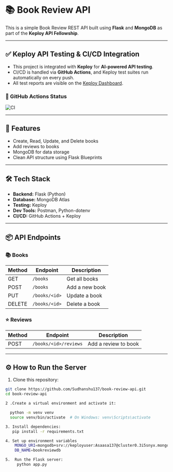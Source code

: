 # 📚 Book Review API

This is a simple Book Review REST API built using **Flask** and **MongoDB** as part of the **Keploy API Fellowship**.

---

## ✅ Keploy API Testing & CI/CD Integration

- This project is integrated with **Keploy** for **AI-powered API testing**.
- CI/CD is handled via **GitHub Actions**, and Keploy test suites run automatically on every push.
- All test reports are visible on the [Keploy Dashboard](https://app.keploy.io).

### 🧪 GitHub Actions Status

![CI](https://github.com/Sudhanshu137/book-review-api/actions/workflows/keploy.yml/badge.svg)



---

## 🚀 Features

- Create, Read, Update, and Delete books
- Add reviews to books
- MongoDB for data storage
- Clean API structure using Flask Blueprints

---

## 🛠️ Tech Stack

- **Backend:** Flask (Python)
- **Database:** MongoDB Atlas
- **Testing:** Keploy
- **Dev Tools:** Postman, Python-dotenv
- **CI/CD:** GitHub Actions + Keploy

---

## 📦 API Endpoints

### 📚 Books

| Method | Endpoint           | Description             |
|--------|--------------------|-------------------------|
| GET    | `/books`           | Get all books           |
| POST   | `/books`           | Add a new book          |
| PUT    | `/books/<id>`      | Update a book           |
| DELETE | `/books/<id>`      | Delete a book           |

### ⭐ Reviews

| Method | Endpoint                    | Description          |
|--------|-----------------------------|----------------------|
| POST   | `/books/<id>/reviews`       | Add a review to book |

---

## ⚙️ How to Run the Server

1. Clone this repository:
```bash
git clone https://github.com/Sudhanshu137/book-review-api.git
cd book-review-api

2 .Create a virtual environment and activate it:

  python -m venv venv
  source venv/bin/activate  # On Windows: venv\Scripts\activate

3. Install dependencies:
   pip install -r requirements.txt

4. Set up environment variables
    MONGO_URI=mongodb+srv://keployuser:Asaasa137@cluster0.3i5snyx.mongodb.net/?retryWrites=true&w=majority&appName=Cluster0
    DB_NAME=bookreviewdb

5.  Run the Flask server:
     python app.py
